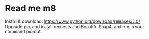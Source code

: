 # Read me m8

Install & download: https://www.python.org/download/releases/3.0/ <br />
Upgrade pip, and install requests and BeautifulSoup4, and run in your command prompt. <br />
